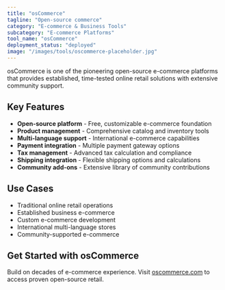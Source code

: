 ```yaml
---
title: "osCommerce"
tagline: "Open-source commerce"
category: "E-commerce & Business Tools"
subcategory: "E-commerce Platforms"
tool_name: "osCommerce"
deployment_status: "deployed"
image: "/images/tools/oscommerce-placeholder.jpg"
---
```

osCommerce is one of the pioneering open-source e-commerce platforms that provides established, time-tested online retail solutions with extensive community support.

## Key Features

- **Open-source platform** - Free, customizable e-commerce foundation
- **Product management** - Comprehensive catalog and inventory tools
- **Multi-language support** - International e-commerce capabilities
- **Payment integration** - Multiple payment gateway options
- **Tax management** - Advanced tax calculation and compliance
- **Shipping integration** - Flexible shipping options and calculations
- **Community add-ons** - Extensive library of community contributions

## Use Cases

- Traditional online retail operations
- Established business e-commerce
- Custom e-commerce development
- International multi-language stores
- Community-supported e-commerce

## Get Started with osCommerce

Build on decades of e-commerce experience. Visit [oscommerce.com](https://www.oscommerce.com) to access proven open-source retail.